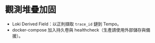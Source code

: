 # 觀測堆疊加固
- Loki Derived Field：以正則擷取 `trace_id` 鏈到 Tempo。
- docker-compose 加入持久卷與 healthcheck（生產請使用外部儲存與備援）。
